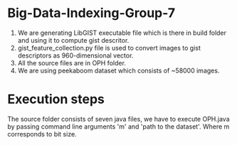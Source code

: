 # Big-Data-Indexing-Group-7

1) We are generating LibGIST executable file which is there in build folder and using it to compute gist descritor.
2) gist_feature_collection.py file is used to convert images to gist descriptors as 960-dimensional vector.
3) All the source files are in OPH folder.
4) We are using peekaboom dataset which consists of ~58000 images.


# Execution steps
The source folder consists of seven java files, we have to execute OPH.java by passing command line arguments 'm' and 'path to the dataset'. Where m corresponds to bit size.
